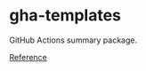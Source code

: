 # gha-templates

GitHub Actions summary package.

[Reference](https://atmarkit.itmedia.co.jp/ait/articles/2205/12/news058.html)